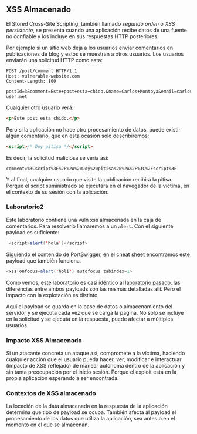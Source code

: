 ## XSS Almacenado

El Stored Cross-Site Scripting, también llamado *segundo orden* o *XSS persistente*, se presenta cuando una aplicación recibe datos de una fuente no confiable y los incluye en sus respuestas HTTP posteriores.

Por ejemplo si un sitio web deja a los usuarios enviar comentarios en publicaciones de blog y estos se muestran a otros usuarios. Los usuarios enviarán una solicitud HTTP como esta:
```http
POST /post/comment HTTP/1.1 
Host: vulnerable-website.com
Content-Length: 100

postId=3&comment=Este+post+esta+chido.&name=Carlos+Montoya&email=carlos%40normal-user.net
```

Cualquier otro usuario verá:
```html
<p>Este post esta chido.</p>
```

Pero si la aplicación no hace otro procesamiento de datos, puede existir algún comentario, que en esta ocasión solo describiremos:
```html
<script>/* Doy pitisa */</script>
```

Es decir, la solicitud maliciosa se vería así:
```http
comment=%3Cscript%3E%2F%2A%20Doy%20pitisa%20%2A%2F%3C%2Fscript%3E
```

Y al final, cualquier usuario que visite la publicación recibirá la pitisa. Porque el script suministrado se ejecutará en el navegador de la víctima, en el contexto de su sesión con la aplicación.

### Laboratorio2
Este laboratorio contiene una vuln xss almacenada en la caja de comentarios. Para resolverlo llamaremos a un `alert`.
Con el siguiente payload es suficiente:
```java
 <script>alert('hola')</script>
```

Siguiendo el contenido de PortSwigger, en el [cheat sheet](https://portswigger.net/web-security/cross-site-scripting/cheat-sheet) encontramos este payload que también funciona.
```java
<xss onfocus=alert('holi') autofocus tabindex=1>
```

Como vemos, este laboratorio es casi idéntico al [laboratorio pasado](XSS%20Reflejado#Laboratorio1), las diferencias entre ambos payloads son las mismas detalladas allí. Pero el impacto con la explotación es distinto.

Aquí el payload se guarda en la base de datos o almacenamiento del servidor y  se ejecuta cada vez que se carga la pagina. No solo se incluye en la solicitud y se ejecuta en la respuesta, puede afectar a múltiples usuarios.

### Impacto XSS Almacenado
Si un atacante concreta un ataque así, compromete a la víctima, haciendo cualquier acción que el usuario pueda hacer, ver, modificar e interactuar (impacto de XSS reflejado) de manear autónoma dentro de la aplicación y sin tanta preocupación por el inicio sesión. Porque el exploit está en la propia aplicación esperando a ser encontrada.

### Contextos de XSS almacenado
La locación de la data almacenada en la respuesta de la aplicación determina que tipo de payload  se ocupa.
También afecta al payload el procesamiento de los datos que utiliza la aplicación, sea antes o en el momento en el que se almacenan.
